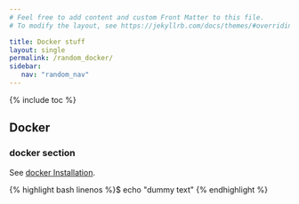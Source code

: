 ```yaml
---
# Feel free to add content and custom Front Matter to this file.
# To modify the layout, see https://jekyllrb.com/docs/themes/#overriding-theme-defaults

title: Docker stuff
layout: single
permalink: /random_docker/
sidebar:
   nav: "random_nav"
---
```

{% include toc %}

## Docker 
### docker section 
See [docker Installation](https://docker.com/).

{% highlight bash linenos %}$ echo "dummy text" {% endhighlight %}
